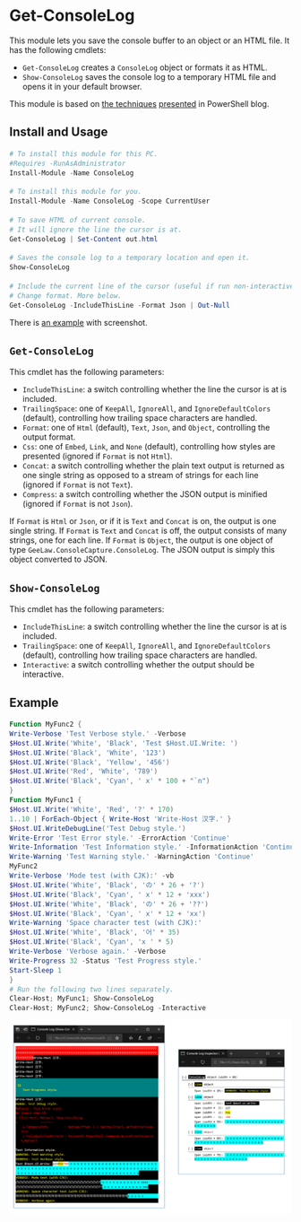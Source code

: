 # Get-ConsoleLog

This module lets you save the console buffer to an object or an HTML file. It has the following cmdlets:

- `Get-ConsoleLog` creates a `ConsoleLog` object or formats it as HTML.
- `Show-ConsoleLog` saves the console log to a temporary HTML file and opens it in your default browser.

This module is based on [the techniques](https://devblogs.microsoft.com/powershell/capture-console-screen/) [presented](https://devblogs.microsoft.com/powershell/colorized-capture-of-console-screen-in-html-and-rtf/) in PowerShell blog.

## Install and Usage

```PowerShell
# To install this module for this PC.
#Requires -RunAsAdministrator
Install-Module -Name ConsoleLog

# To install this module for you.
Install-Module -Name ConsoleLog -Scope CurrentUser

# To save HTML of current console.
# It will ignore the line the cursor is at.
Get-ConsoleLog | Set-Content out.html

# Saves the console log to a temporary location and open it.
Show-ConsoleLog

# Include the current line of the cursor (useful if run non-interactively).
# Change format. More below.
Get-ConsoleLog -IncludeThisLine -Format Json | Out-Null

```

There is [an example](#example) with screenshot.

## `Get-ConsoleLog`

This cmdlet has the following parameters:

- `IncludeThisLine`: a switch controlling whether the line the cursor is at is included.
- `TrailingSpace`: one of `KeepAll`, `IgnoreAll`, and `IgnoreDefaultColors` (default), controlling how trailing space characters are handled.
- `Format`: one of `Html` (default), `Text`, `Json`, and `Object`, controlling the output format.
- `Css`: one of `Embed`, `Link`, and `None` (default), controlling how styles are presented (ignored if `Format` is not `Html`).
- `Concat`: a switch controlling whether the plain text output is returned as one single string as opposed to a stream of strings for each line (ignored if `Format` is not `Text`).
- `Compress`: a switch controlling whether the JSON output is minified (ignored if `Format` is not `Json`).

If `Format` is `Html` or `Json`, or if it is `Text` and `Concat` is on, the output is one single string. If `Format` is `Text` and `Concat` is off, the output consists of many strings, one for each line. If `Format` is `Object`, the output is one object of type `GeeLaw.ConsoleCapture.ConsoleLog`. The JSON output is simply this object converted to JSON.

## `Show-ConsoleLog`

This cmdlet has the following parameters:

- `IncludeThisLine`: a switch controlling whether the line the cursor is at is included.
- `TrailingSpace`: one of `KeepAll`, `IgnoreAll`, and `IgnoreDefaultColors` (default), controlling how trailing space characters are handled.
- `Interactive`: a switch controlling whether the output should be interactive.

## Example

```PowerShell
Function MyFunc2 {
Write-Verbose 'Test Verbose style.' -Verbose
$Host.UI.Write('White', 'Black', 'Test $Host.UI.Write: ')
$Host.UI.Write('Black', 'White', '123')
$Host.UI.Write('Black', 'Yellow', '456')
$Host.UI.Write('Red', 'White', '789')
$Host.UI.Write('Black', 'Cyan', ' x' * 100 + "`n")
}
Function MyFunc1 {
$Host.UI.Write('White', 'Red', '?' * 170)
1..10 | ForEach-Object { Write-Host 'Write-Host 汉字.' }
$Host.UI.WriteDebugLine('Test Debug style.')
Write-Error 'Test Error style.' -ErrorAction 'Continue'
Write-Information 'Test Information style.' -InformationAction 'Continue'
Write-Warning 'Test Warning style.' -WarningAction 'Continue'
MyFunc2
Write-Verbose 'Mode test (with CJK):' -vb
$Host.UI.Write('White', 'Black', 'の' * 26 + '?')
$Host.UI.Write('Black', 'Cyan', ' x' * 12 + 'xxx')
$Host.UI.Write('White', 'Black', 'の' * 26 + '??')
$Host.UI.Write('Black', 'Cyan', ' x' * 12 + 'xx')
Write-Warning 'Space character test (with CJK):'
$Host.UI.Write('White', 'Black', '어' * 35)
$Host.UI.Write('Black', 'Cyan', 'x ' * 5)
Write-Verbose 'Verbose again.' -Verbose
Write-Progress 32 -Status 'Test Progress style.'
Start-Sleep 1
}
# Run the following two lines separately.
Clear-Host; MyFunc1; Show-ConsoleLog
Clear-Host; MyFunc2; Show-ConsoleLog -Interactive
```

![Screenshot of the Example](example.png)

